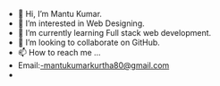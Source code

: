 - 👋 Hi, I’m Mantu Kumar.
- 👀 I’m interested in Web Designing.
- 🌱 I’m currently learning Full stack web development.
- 💞️ I’m looking to collaborate on GitHub.
- 📫 How to reach me ...
- Email:-mantukumarkurtha80@gmail.com
- 

<!---
mantukumar90/mantukumar90 is a ✨ special ✨ repository because its `README.md` (this file) appears on your GitHub profile.
You can click the Preview link to take a look at your changes.
--->
